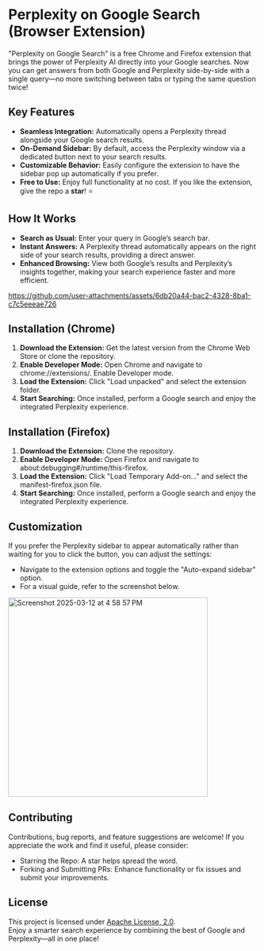 # Perplexity on Google Search (Browser Extension)

"Perplexity on Google Search" is a free Chrome and Firefox extension that brings the power of Perplexity AI directly into your Google searches. Now you can get answers from both Google and Perplexity side-by-side with a single query—no more switching between tabs or typing the same question twice!

## Key Features
- <b>Seamless Integration:</b> Automatically opens a Perplexity thread alongside your Google search results.
- <b>On-Demand Sidebar:</b> By default, access the Perplexity window via a dedicated button next to your search results.
- <b>Customizable Behavior:</b> Easily configure the extension to have the sidebar pop up automatically if you prefer.
- <b>Free to Use:</b> Enjoy full functionality at no cost. If you like the extension, give the repo a <b>star</b>! ⭐

## How It Works
- <b>Search as Usual:</b> Enter your query in Google’s search bar.
- <b>Instant Answers:</b> A Perplexity thread automatically appears on the right side of your search results, providing a direct answer.
- <b>Enhanced Browsing:</b> View both Google’s results and Perplexity’s insights together, making your search experience faster and more efficient.

https://github.com/user-attachments/assets/6db20a44-bac2-4328-8ba1-c7c5eeeae726

## Installation (Chrome)
1. <b>Download the Extension:</b> Get the latest version from the Chrome Web Store or clone the repository.
2. <b>Enable Developer Mode:</b> Open Chrome and navigate to chrome://extensions/. Enable Developer mode.
3. <b>Load the Extension:</b> Click "Load unpacked" and select the extension folder.
4. <b>Start Searching:</b> Once installed, perform a Google search and enjoy the integrated Perplexity experience.

## Installation (Firefox)
1. <b>Download the Extension:</b> Clone the repository.
2. <b>Enable Developer Mode:</b> Open Firefox and navigate to about:debugging#/runtime/this-firefox.
3. <b>Load the Extension:</b> Click "Load Temporary Add-on..." and select the manifest-firefox.json file.
4. <b>Start Searching:</b> Once installed, perform a Google search and enjoy the integrated Perplexity experience.

## Customization
If you prefer the Perplexity sidebar to appear automatically rather than waiting for you to click the button, you can adjust the settings:
- Navigate to the extension options and toggle the "Auto-expand sidebar" option.
- For a visual guide, refer to the screenshot below.
<img width="402" alt="Screenshot 2025-03-12 at 4 58 57 PM" src="https://github.com/user-attachments/assets/8d5a75f2-d63a-40cc-b262-7bbefc1d514f" />

## Contributing
Contributions, bug reports, and feature suggestions are welcome! If you appreciate the work and find it useful, please consider:
- Starring the Repo: A star helps spread the word.
- Forking and Submitting PRs: Enhance functionality or fix issues and submit your improvements.

## License
This project is licensed under [Apache License, 2.0](https://github.com/rishiskhare/perplexity-on-google-search?tab=Apache-2.0-1-ov-file#readme).<br>
Enjoy a smarter search experience by combining the best of Google and Perplexity—all in one place!
